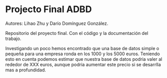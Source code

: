 # Projecto Final ADBD
Autores: Lihao Zhu y Darío Domínguez González.

Repositorio del proyecto final. Con el código y la documentación del trabajo.

Investigando un poco hemos encontrado que una base de datos simple o pequeña para una empresa ronda en los 1000 y los 5000 euros.
Teniendo esto en cuenta podemos estimar que nuestra base de datos podria valer al rededor de XXX euros, aunque podria aumentar este precio si se desarrlla mas a profundidad.
